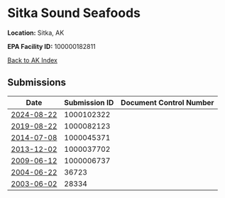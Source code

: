 # Sitka Sound Seafoods

**Location:** Sitka, AK

**EPA Facility ID:** 100000182811

[Back to AK Index](../../index.md)

## Submissions

| Date | Submission ID | Document Control Number |
|------|--------------|-------------------------|
| [2024-08-22](submissions/1000102322.md) | 1000102322 |  |
| [2019-08-22](submissions/1000082123.md) | 1000082123 |  |
| [2014-07-08](submissions/1000045371.md) | 1000045371 |  |
| [2013-12-02](submissions/1000037702.md) | 1000037702 |  |
| [2009-06-12](submissions/1000006737.md) | 1000006737 |  |
| [2004-06-22](submissions/36723.md) | 36723 |  |
| [2003-06-02](submissions/28334.md) | 28334 |  |
